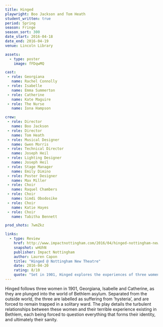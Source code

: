 ```yaml
---
title: Hinged
playwright: Boo Jackson and Tom Heath
student_written: true
period: Spring
season: Fringe
season_sort: 300
date_start: 2016-04-18
date_end: 2016-04-19
venue: Lincoln Library

assets:
  - type: poster
    image: fFDqwMQ

cast:
 - role: Georgiana
   name: Rachel Connolly
 - role: Isabelle
   name: Emma Summerton
 - role: Catherine
   name: Kate Maguire
 - role: The Nurse
   name: Iona Hampson

crew:
 - role: Director
   name: Boo Jackson
 - role: Director
   name: Tom Heath
 - role: Musical Designer
   name: Gwen Morris
 - role: Technical Director
   name: Joseph Heil
 - role: Lighting Designer
   name: Joseph Heil
 - role: Stage Manager
   name: Emily Dimino
 - role: Poster Designer
   name: Max Miller
 - role: Choir
   name: Raquel Chambers
 - role: Choir
   name: Simdi Obodosike
 - role: Choir
   name: Katie Hayes
 - role: Choir
   name: Tabitha Bennett

prod_shots: 7wmZkz

links:
  - type: Review
    href: http://www.impactnottingham.com/2016/04/hinged-nottingham-new-theatre/
    snapshot: wHUhN
    publisher: Impact Nottingham
    author: Lauren Capon
    title: "Hinged @ Nottingham New Theatre"
    date: 2016-04-20
    rating: 8/10
    quote: "Set in 1901, Hinged explores the experiences of three women who are admitted to Bethlem mental asylum on grounds of hysteria. All three, we begin to realise, are probably not mad at all: just three women struggling to find their places in the domestic, patriarchal society in which they have found themselves trapped. "
---
```


Hinged follows three women in 1901, Georgiana, Isabelle and Catherine, as they are plunged into the world of Bethlem asylum. Separated from the outside world, the three are labelled as suffering from ‘hysteria’, and are forced to remain trapped in a solitary ward. The play details the turbulent relationships between these women and their terrible experience existing in Bethlem, each being forced to question everything that forms their identity, and ultimately their sanity.
